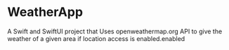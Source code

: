# WeatherApp
A Swift and SwiftUI project that Uses openweathermap.org API to give the weather of a given area if location access is enabled.enabled
